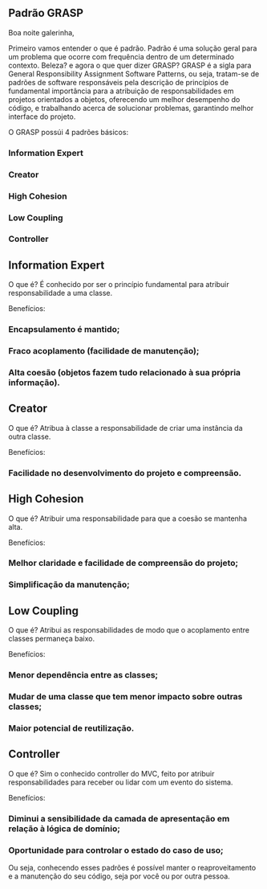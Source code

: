 ## Padrão GRASP

Boa noite galerinha,

Primeiro vamos entender o que é padrão. Padrão é uma solução geral para um problema que ocorre com frequência dentro de um determinado contexto. Beleza? e agora o que quer dizer GRASP? GRASP é a sigla para General Responsibility Assignment Software Patterns, ou seja, tratam-se de padrões de software responsáveis pela descrição de princípios de fundamental importância  para a atribuição de responsabilidades em projetos orientados a objetos, oferecendo um melhor desempenho do código, e trabalhando acerca de solucionar problemas, garantindo melhor interface do projeto.

O GRASP possúi 4 padrões básicos:

### Information Expert
### Creator
### High Cohesion
### Low Coupling
### Controller

## Information Expert

O que é?
É conhecido por ser o princípio fundamental para atribuir responsabilidade a uma classe.

Benefícios:
### Encapsulamento é mantido;
### Fraco acoplamento (facilidade de manutenção);
### Alta coesão (objetos fazem tudo relacionado à sua própria informação). 

## Creator

O que é?
Atribua à classe a responsabilidade de criar uma instância da outra classe.

Benefícios:
### Facilidade no desenvolvimento do projeto e compreensão.

## High Cohesion

O que é?
Atribuir uma responsabilidade para que a coesão se mantenha alta.

Benefícios:
### Melhor claridade e facilidade de compreensão do projeto;
### Simplificação da manutenção; 

## Low Coupling

O que é?
Atribui as responsabilidades de modo que o acoplamento entre classes permaneça baixo.

Benefícios:
### Menor dependência entre as classes;
### Mudar de uma classe que tem menor impacto sobre outras classes;
### Maior potencial de reutilização. 

## Controller

O que é?
Sim o conhecido controller do MVC, feito por atribuir responsabilidades para receber ou lidar com um evento do sistema.

Benefícios:
### Diminui a sensibilidade da camada de apresentação em relação à lógica de domínio;
### Oportunidade para controlar o estado do caso de uso; 

Ou seja, conhecendo esses padrões é possível manter o reaproveitamento e a manutenção do seu código, seja por você ou por outra pessoa.
